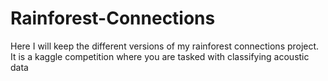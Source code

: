 # Rainforest-Connections
Here I will keep the different versions of my rainforest connections project. It is a kaggle competition where you are tasked with classifying acoustic data 
